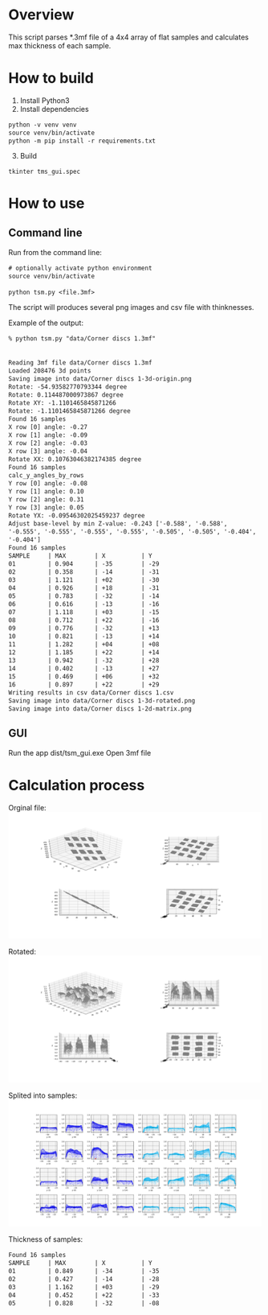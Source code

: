 
# Overview

This script parses *.3mf file of a 4x4 array of flat samples and calculates max thickness of each sample.

# How to build

1. Install Python3
2. Install dependencies
```
python -v venv venv
source venv/bin/activate
python -m pip install -r requirements.txt
```
3. Build
```
tkinter tms_gui.spec
```

# How to use

## Command line 
Run from the command line:
```
# optionally activate python environment
source venv/bin/activate

python tsm.py <file.3mf>
```

The script will produces several png images and csv file with thinknesses.

Example of the output:
```
% python tsm.py "data/Corner discs 1.3mf" 


Reading 3mf file data/Corner discs 1.3mf
Loaded 208476 3d points
Saving image into data/Corner discs 1-3d-origin.png
Rotate: -54.93582770793344 degree
Rotate: 0.114487000973867 degree
Rotate XY: -1.1101465845871266
Rotate: -1.1101465845871266 degree
Found 16 samples
X row [0] angle: -0.27
X row [1] angle: -0.09
X row [2] angle: -0.03
X row [3] angle: -0.04
Rotate XX: 0.10763046382174385 degree
Found 16 samples
calc_y_angles_by_rows
Y row [0] angle: -0.08
Y row [1] angle: 0.10
Y row [2] angle: 0.31
Y row [3] angle: 0.05
Rotate YX: -0.09546302025459237 degree
Adjust base-level by min Z-value: -0.243 ['-0.588', '-0.588', '-0.555', '-0.555', '-0.555', '-0.555', '-0.505', '-0.505', '-0.404', '-0.404']
Found 16 samples
SAMPLE     | MAX        | X          | Y         
01         | 0.904      | -35        | -29       
02         | 0.358      | -14        | -31       
03         | 1.121      | +02        | -30       
04         | 0.926      | +18        | -31       
05         | 0.783      | -32        | -14       
06         | 0.616      | -13        | -16       
07         | 1.118      | +03        | -15       
08         | 0.712      | +22        | -16       
09         | 0.776      | -32        | +13       
10         | 0.821      | -13        | +14       
11         | 1.282      | +04        | +08       
12         | 1.185      | +22        | +14       
13         | 0.942      | -32        | +28       
14         | 0.402      | -13        | +27       
15         | 0.469      | +06        | +32       
16         | 0.897      | +22        | +29       
Writing results in csv data/Corner discs 1.csv
Saving image into data/Corner discs 1-3d-rotated.png
Saving image into data/Corner discs 1-2d-matrix.png
```

## GUI

Run the app dist/tsm_gui.exe
Open 3mf file 


# Calculation process
Orginal file:
![](images/samples-step1.png)

Rotated:
![](images/samples-step2.png)

Splited into samples:
![](images/samples-step3.png)

Thickness of samples:
```
Found 16 samples
SAMPLE     | MAX        | X          | Y         
01         | 0.849      | -34        | -35       
02         | 0.427      | -14        | -28       
03         | 1.162      | +03        | -29       
04         | 0.452      | +22        | -33       
05         | 0.828      | -32        | -08
```
